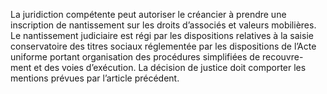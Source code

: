 La juridiction compétente peut autoriser le créancier à prendre une inscription de
nantissement sur les droits d’associés et valeurs mobilières. Le nantissement judiciaire est régi
par les dispositions relatives à la saisie conservatoire des titres sociaux réglementée par les
dispositions de l’Acte uniforme portant organisation des procédures simplifiées de recouvre-
ment et des voies d’exécution.
La décision de justice doit comporter les mentions prévues par l’article précédent.